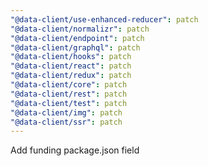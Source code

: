 ```yaml
---
"@data-client/use-enhanced-reducer": patch
"@data-client/normalizr": patch
"@data-client/endpoint": patch
"@data-client/graphql": patch
"@data-client/hooks": patch
"@data-client/react": patch
"@data-client/redux": patch
"@data-client/core": patch
"@data-client/rest": patch
"@data-client/test": patch
"@data-client/img": patch
"@data-client/ssr": patch
---
```


Add funding package.json field
